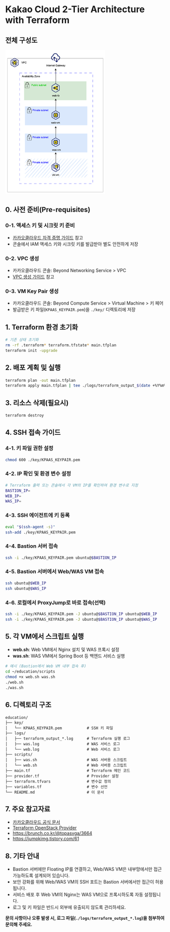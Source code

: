 # Kakao Cloud 2-Tier Architecture with Terraform

## 전체 구성도
![arch.png](img/arch.png)

## 0. 사전 준비(Pre-requisites)

### 0-1. 액세스 키 및 시크릿 키 준비
- [카카오클라우드 자격 증명 가이드](https://docs.kakaocloud.com/start/console-guide/credentials) 참고
- 콘솔에서 IAM 액세스 키와 시크릿 키를 발급받아 별도 안전하게 저장

### 0-2. VPC 생성
- 카카오클라우드 콘솔: Beyond Networking Service > VPC
- [VPC 생성 가이드](https://docs.kakaocloud.com/start/quickstart-guide/create-vpc) 참고

### 0-3. VM Key Pair 생성
- 카카오클라우드 콘솔: Beyond Compute Service > Virtual Machine > 키 페어
- 발급받은 키 파일(`KPAAS_KEYPAIR.pem`)을 `./key/` 디렉토리에 저장

## 1. Terraform 환경 초기화
```bash
# 기존 상태 초기화
rm -rf .terraform* terraform.tfstate* main.tfplan
terraform init -upgrade
```

## 2. 배포 계획 및 실행
```bash
terraform plan -out main.tfplan
terraform apply main.tfplan | tee ./logs/terraform_output_$(date +%Y%m%d_%H%M%S).log
```

## 3. 리소스 삭제(필요시)
```bash
terraform destroy
```

## 4. SSH 접속 가이드

### 4-1. 키 파일 권한 설정
```bash
chmod 600 ./key/KPAAS_KEYPAIR.pem
```

### 4-2. IP 확인 및 환경 변수 설정
```bash
# Terraform 출력 또는 콘솔에서 각 VM의 IP를 확인하여 환경 변수로 지정
BASTION_IP=
WEB_IP=
WAS_IP=
```

### 4-3. SSH 에이전트에 키 등록
```bash
eval "$(ssh-agent -s)"
ssh-add ./key/KPAAS_KEYPAIR.pem
```

### 4-4. Bastion 서버 접속
```bash
ssh -i ./key/KPAAS_KEYPAIR.pem ubuntu@$BASTION_IP
```

### 4-5. Bastion 서버에서 Web/WAS VM 접속
```bash
ssh ubuntu@$WEB_IP
ssh ubuntu@$WAS_IP
```

### 4-6. 로컬에서 ProxyJump로 바로 접속(선택)
```bash
ssh -i ./key/KPAAS_KEYPAIR.pem -J ubuntu@$BASTION_IP ubuntu@$WEB_IP
ssh -i ./key/KPAAS_KEYPAIR.pem -J ubuntu@$BASTION_IP ubuntu@$WAS_IP
```

## 5. 각 VM에서 스크립트 실행
- **web.sh**: Web VM에서 Nginx 설치 및 WAS 프록시 설정
- **was.sh**: WAS VM에서 Spring Boot 등 백엔드 서비스 실행

```bash
# 예시 (Bastion에서 Web VM 내부 접속 후)
cd ~/education/scripts
chmod +x web.sh was.sh
./web.sh
./was.sh
```

## 6. 디렉토리 구조

```
education/
├── key/
│   └── KPAAS_KEYPAIR.pem           # SSH 키 파일
├── logs/
│   ├── terraform_output_*.log      # Terraform 실행 로그
│   ├── was.log                     # WAS 서비스 로그
│   └── web.log                     # Web 서비스 로그
├── scripts/
│   ├── was.sh                      # WAS 서버용 스크립트
│   └── web.sh                      # Web 서버용 스크립트
├── main.tf                         # Terraform 메인 코드
├── provider.tf                     # Provider 설정
├── terraform.tfvars                # 변수값 정의
├── variables.tf                    # 변수 선언
└── README.md                       # 이 문서
```

## 7. 주요 참고자료
- [카카오클라우드 공식 문서](https://docs.kakaocloud.com/)
- [Terraform OpenStack Provider](https://registry.terraform.io/providers/terraform-provider-openstack/openstack/latest/docs)
- https://brunch.co.kr/@topasvga/3664
- https://jumpkimg.tistory.com/61

## 8. 기타 안내
- Bastion 서버에만 Floating IP를 연결하고, Web/WAS VM은 내부망에서만 접근 가능하도록 설계되어 있습니다.
- 보안 강화를 위해 Web/WAS VM의 SSH 포트는 Bastion 서버에서만 접근이 허용됩니다.
- 서비스 배포 후 Web VM의 Nginx는 WAS VM으로 프록시하도록 자동 설정됩니다.
- 로그 및 키 파일은 반드시 외부에 유출되지 않도록 관리하세요.

**문의 사항이나 오류 발생 시, 로그 파일(`./logs/terraform_output_*.log`)을 첨부하여 문의해 주세요.**

